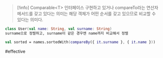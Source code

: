 > [!info] Comparable\<T> 인터페이스 구현하고 있거나 compareTo라는 연산자 메서드를 갖고 있다는 의미는 해당 객체가 어떤 순서를 갖고 있으므로 비교할 수 있다는 의미다.

``` kotlin
class User(val name: String, val surname: String)
surname으로 정렬하고, surname이 같은 경우엔 name까지 비교해서 정렬

val sorted = names.sortedWith(compareBy({ it.surname }, { it.name }))
```

#effective 